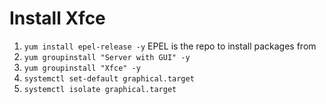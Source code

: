 # Install Xfce
1. `yum install epel-release -y` EPEL is the repo to install packages from
2. `yum groupinstall "Server with GUI" -y`
3. `yum groupinstall "Xfce" -y`
4. `systemctl set-default graphical.target`
5. `systemctl isolate graphical.target`
